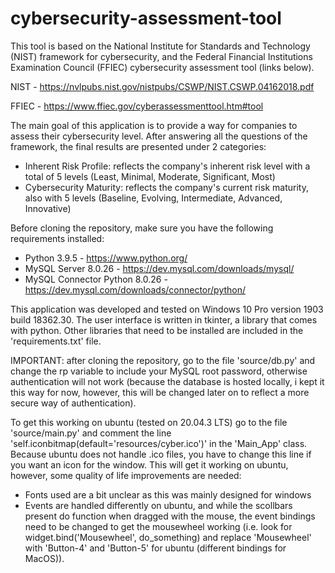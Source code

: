 # cybersecurity-assessment-tool

This tool is based on the National Institute for Standards and Technology (NIST) framework for cybersecurity, and the Federal Financial Institutions Examination Council (FFIEC) cybersecurity assessment tool (links below).

NIST - https://nvlpubs.nist.gov/nistpubs/CSWP/NIST.CSWP.04162018.pdf

FFIEC - https://www.ffiec.gov/cyberassessmenttool.htm#tool

The main goal of this application is to provide a way for companies to assess their cybersecurity level. After answering all the questions of the framework, the final results are presented under 2 categories:
  - Inherent Risk Profile: reflects the company's inherent risk level with a total of 5 levels (Least, Minimal, Moderate, Significant, Most)
  - Cybersecurity Maturity: reflects the company's current risk maturity, also with 5 levels (Baseline, Evolving, Intermediate, Advanced, Innovative)


Before cloning the repository, make sure you have the following requirements installed:
  - Python 3.9.5 - https://www.python.org/
  - MySQL Server 8.0.26 - https://dev.mysql.com/downloads/mysql/
  - MySQL Connector Python 8.0.26 - https://dev.mysql.com/downloads/connector/python/


This application was developed and tested on Windows 10 Pro version 1903 build 18362.30.
The user interface is written in tkinter, a library that comes with python. Other libraries that need to be installed are included in the 'requirements.txt' file.

IMPORTANT: after cloning the repository, go to the file 'source/db.py' and change the rp variable to include your MySQL root password, otherwise authentication will not work (because the database is hosted locally, i kept it this way for now, however, this will be changed later on to reflect a more secure way of authentication).

To get this working on ubuntu (tested on 20.04.3 LTS) go to the file 'source/main.py' and comment the line 'self.iconbitmap(default='resources/cyber.ico')' in the 'Main_App' class. Because ubuntu does not handle .ico files, you have to change this line if you want an icon for the window. 
This will get it working on ubuntu, however, some quality of life improvements are needed:
  - Fonts used are a bit unclear as this was mainly designed for windows
  - Events are handled differently on ubuntu, and while the scollbars present do function when dragged with the mouse, the event bindings need to be changed to get the mousewheel working (i.e. look for widget.bind('Mousewheel', do_something) and replace 'Mousewheel' with 'Button-4' and 'Button-5' for ubuntu (different bindings for MacOS)).
